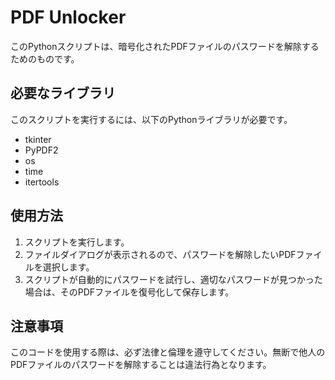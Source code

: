 # PDF Unlocker

このPythonスクリプトは、暗号化されたPDFファイルのパスワードを解除するためのものです。

## 必要なライブラリ

このスクリプトを実行するには、以下のPythonライブラリが必要です。

- tkinter
- PyPDF2
- os
- time
- itertools

## 使用方法

1. スクリプトを実行します。
2. ファイルダイアログが表示されるので、パスワードを解除したいPDFファイルを選択します。
3. スクリプトが自動的にパスワードを試行し、適切なパスワードが見つかった場合は、そのPDFファイルを復号化して保存します。

## 注意事項

このコードを使用する際は、必ず法律と倫理を遵守してください。無断で他人のPDFファイルのパスワードを解除することは違法行為となります。
